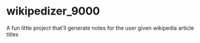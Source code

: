 # wikipedizer_9000
A fun little project that'll generate notes for the user given wikipedia article titles
